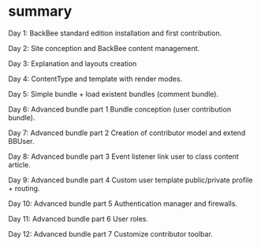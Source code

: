 # summary

Day 1: BackBee standard edition installation and first contribution.

Day 2: Site conception and BackBee content management.

Day 3: Explanation and layouts creation

Day 4: ContentType and template with render modes.

Day 5: Simple bundle + load existent bundles (comment bundle).

Day 6: Advanced bundle part 1 Bundle conception (user contribution bundle).

Day 7: Advanced bundle part 2 Creation of contributor model and extend BBUser.

Day 8: Advanced bundle part 3 Event listener link user to class content article.

Day 9: Advanced bundle part 4 Custom user template public/private profile + routing.

Day 10: Advanced bundle part 5 Authentication manager and firewalls.

Day 11: Advanced bundle part 6 User roles.

Day 12: Advanced bundle part 7 Customize contributor toolbar.
